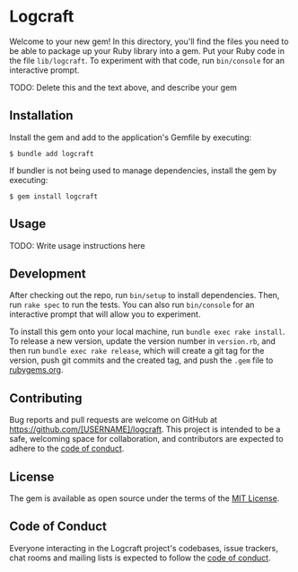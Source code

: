 # Logcraft

Welcome to your new gem! In this directory, you'll find the files you need to be able to package up your Ruby library into a gem. Put your Ruby code in the file `lib/logcraft`. To experiment with that code, run `bin/console` for an interactive prompt.

TODO: Delete this and the text above, and describe your gem

## Installation

Install the gem and add to the application's Gemfile by executing:

    $ bundle add logcraft

If bundler is not being used to manage dependencies, install the gem by executing:

    $ gem install logcraft

## Usage

TODO: Write usage instructions here

## Development

After checking out the repo, run `bin/setup` to install dependencies. Then, run `rake spec` to run the tests. You can also run `bin/console` for an interactive prompt that will allow you to experiment.

To install this gem onto your local machine, run `bundle exec rake install`. To release a new version, update the version number in `version.rb`, and then run `bundle exec rake release`, which will create a git tag for the version, push git commits and the created tag, and push the `.gem` file to [rubygems.org](https://rubygems.org).

## Contributing

Bug reports and pull requests are welcome on GitHub at https://github.com/[USERNAME]/logcraft. This project is intended to be a safe, welcoming space for collaboration, and contributors are expected to adhere to the [code of conduct](https://github.com/[USERNAME]/logcraft/blob/master/CODE_OF_CONDUCT.md).

## License

The gem is available as open source under the terms of the [MIT License](https://opensource.org/licenses/MIT).

## Code of Conduct

Everyone interacting in the Logcraft project's codebases, issue trackers, chat rooms and mailing lists is expected to follow the [code of conduct](https://github.com/[USERNAME]/logcraft/blob/master/CODE_OF_CONDUCT.md).
